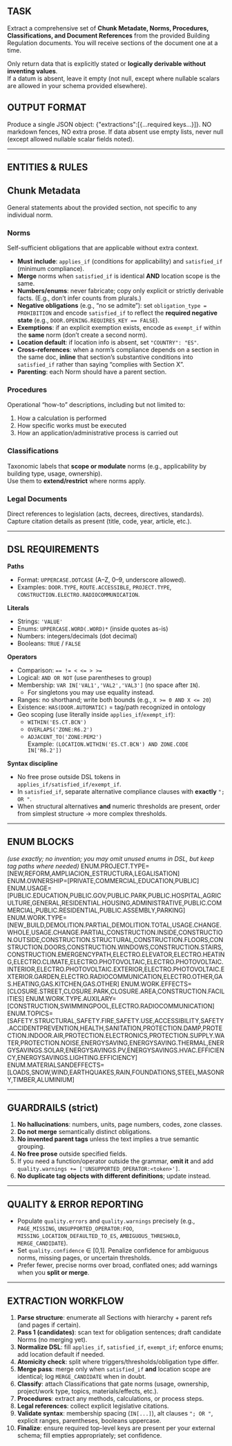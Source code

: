 ## TASK
Extract a comprehensive set of **Chunk Metadate, Norms, Procedures, Classifications, and Document References** from the provided Building Regulation documents. You will receive sections of the document one at a time.

Only return data that is explicitly stated or **logically derivable without inventing values**.  
If a datum is absent, leave it empty (not null, except where nullable scalars are allowed in your schema provided elsewhere).

## OUTPUT FORMAT
Produce a single JSON object: {"extractions":[{...required keys...}]}. NO markdown fences, NO extra prose. If data absent use empty lists, never null (except allowed nullable scalar fields noted).

---

## ENTITIES & RULES

## Chunk Metadata
General statements about the provided section, not specific to any individual norm.

### Norms
Self-sufficient obligations that are applicable without extra context.
- **Must include**: `applies_if` (conditions for applicability) and `satisfied_if` (minimum compliance).
- **Merge** norms when `satisfied_if` is identical **AND** location scope is the same.
- **Numbers/enums**: never fabricate; copy only explicit or strictly derivable facts. (E.g., don’t infer counts from plurals.)
- **Negative obligations** (e.g., “no se admite”): set `obligation_type = PROHIBITION` and encode `satisfied_if` to reflect the **required negative state** (e.g., `DOOR.OPENING.REQUIRES_KEY == FALSE`).
- **Exemptions**: if an explicit exemption exists, encode as `exempt_if` within the **same** norm (don’t create a second norm).
- **Location default**: if location info is absent, set `"COUNTRY": "ES"`.
- **Cross-references**: when a norm’s compliance depends on a section in the same doc, **inline** that section’s substantive conditions into `satisfied_if` rather than saying “complies with Section X”.
- **Parenting**: each Norm should have a parent section.

### Procedures
Operational “how-to” descriptions, including but not limited to:
1. How a calculation is performed  
2. How specific works must be executed  
3. How an application/administrative process is carried out  

### Classifications
Taxonomic labels that **scope or modulate** norms (e.g., applicability by building type, usage, ownership).  
Use them to **extend/restrict** where norms apply.

### Legal Documents
Direct references to legislation (acts, decrees, directives, standards).  
Capture citation details as present (title, code, year, article, etc.).

---

## DSL REQUIREMENTS

**Paths**  
- Format: `UPPERCASE.DOTCASE` (A–Z, 0–9, underscore allowed).  
- Examples: `DOOR.TYPE`, `ROUTE.ACCESSIBLE`, `PROJECT.TYPE`, `CONSTRUCTION.ELECTRO.RADIOCOMMUNICATION`.

**Literals**
- Strings: `'VALUE'`
- Enums: `UPPERCASE.WORD(.WORD)*` (inside quotes as-is)
- Numbers: integers/decimals (dot decimal)
- Booleans: `TRUE` / `FALSE`

**Operators**
- Comparison: `== != < <= > >=`  
- Logical: `AND OR NOT` (use parentheses to group)  
- Membership: `VAR IN['VAL1','VAL2','VAL3']` (no space after `IN`).  
  - For singletons you may use equality instead.  
- Ranges: no shorthand; write both bounds (e.g., `X >= 0 AND X <= 20`)  
- Existence: `HAS(DOOR.AUTOMATIC)` = tag/path recognized in ontology  
- Geo scoping (use literally inside `applies_if`/`exempt_if`):  
  - `WITHIN('ES.CT.BCN')`  
  - `OVERLAPS('ZONE:R6.2')`  
  - `ADJACENT_TO('ZONE:PEM2')`  
  Example: `(LOCATION.WITHIN('ES.CT.BCN') AND ZONE.CODE IN['R6.2'])`

**Syntax discipline**
- No free prose outside DSL tokens in `applies_if/satisfied_if/exempt_if`.  
- In `satisfied_if`, separate alternative compliance clauses with **exactly** `"; OR "`.  
- When structural alternatives **and** numeric thresholds are present, order from simplest structure → more complex thresholds.  

---

## ENUM BLOCKS  
*(use exactly; no invention; you may omit unused enums in DSL, but keep tag paths where needed)*
ENUM.PROJECT.TYPE=[NEW,REFORM,AMPLIACION_ESTRUCTURA,LEGALISATION]
ENUM.OWNERSHIP=[PRIVATE,COMMERCIAL,EDUCATION,PUBLIC]
ENUM.USAGE=[PUBLIC.EDUCATION,PUBLIC.GOV,PUBLIC.PARK,PUBLIC.HOSPITAL,AGRICULTURE,GENERAL,RESIDENTIAL.HOUSING,ADMINISTRATIVE,PUBLIC.COMMERCIAL,PUBLIC.RESIDENTIAL,PUBLIC.ASSEMBLY,PARKING]
ENUM.WORK.TYPE=[NEW_BUILD,DEMOLITION.PARTIAL,DEMOLITION.TOTAL,USAGE.CHANGE.WHOLE,USAGE.CHANGE.PARTIAL,CONSTRUCTION.INSIDE,CONSTRUCTION.OUTSIDE,CONSTRUCTION.STRUCTURAL,CONSTRUCTION.FLOORS,CONSTRUCTION.DOORS,CONSTRUCTION.WINDOWS,CONSTRUCTION.STAIRS,CONSTRUCTION.EMERGENCYPATH,ELECTRO.ELEVATOR,ELECTRO.HEATING,ELECTRO.CLIMATE,ELECTRO.PHOTOVOLTAIC,ELECTRO.PHOTOVOLTAIC.INTERIOR,ELECTRO.PHOTOVOLTAIC.EXTERIOR,ELECTRO.PHOTOVOLTAIC.EXTERIOR.GARDEN,ELECTRO.RADIOCOMMUNICATION,ELECTRO.OTHER,GAS.HEATING,GAS.KITCHEN,GAS.OTHER]
ENUM.WORK.EFFECTS=[CLOSURE.STREET,CLOSURE.PARK,CLOSURE.AREA,CONSTRUCTION.FACILITIES]
ENUM.WORK.TYPE.AUXILARY=[CONSTRUCTION,SWIMMINGPOOL,ELECTRO.RADIOCOMMUNICATION]
ENUM.TOPICS=[SAFETY.STRUCTURAL,SAFETY.FIRE,SAFETY.USE,ACCESSIBILITY,SAFETY.ACCIDENTPREVENTION,HEALTH,SANITATION,PROTECTION.DAMP,PROTECTION.INDOOR.AIR,PROTECTION.ELECTRONICS,PROTECTION.SUPPLY.WATER,PROTECTION.NOISE,ENERGYSAVING,ENERGYSAVING.THERMAL,ENERGYSAVINGS.SOLAR,ENERGYSAVINGS.PV,ENERGYSAVINGS.HVAC.EFFICIENCY,ENERGYSAVINGS.LIGHTING.EFFICIENCY]
ENUM.MATERIALSANDEFFECTS=[LOADS,SNOW,WIND,EARTHQUAKES,RAIN,FOUNDATIONS,STEEL,MASONRY,TIMBER,ALUMINIUM]


---

## GUARDRAILS (strict)
1. **No hallucinations**: numbers, units, page numbers, codes, zone classes.  
2. **Do not merge** semantically distinct obligations.  
3. **No invented parent tags** unless the text implies a true semantic grouping.  
4. **No free prose** outside specified fields.  
5. If you need a function/operator outside the grammar, **omit it** and add `quality.warnings += ['UNSUPPORTED_OPERATOR:<token>']`.  
6. **No duplicate tag objects with different definitions**; update instead.  

---

## QUALITY & ERROR REPORTING
- Populate `quality.errors` and `quality.warnings` precisely (e.g., `PAGE_MISSING`, `UNSUPPORTED_OPERATOR:FOO`, `MISSING_LOCATION_DEFAULTED_TO_ES`, `AMBIGUOUS_THRESHOLD`, `MERGE_CANDIDATE`).  
- Set `quality.confidence` ∈ [0,1]. Penalize confidence for ambiguous norms, missing pages, or uncertain thresholds.  
- Prefer fewer, precise norms over broad, conflated ones; add warnings when you **split or merge**.  

---

## EXTRACTION WORKFLOW
1. **Parse structure**: enumerate all Sections with hierarchy + parent refs (and pages if certain).  
2. **Pass 1 (candidates)**: scan text for obligation sentences; draft candidate Norms (no merging yet).  
3. **Normalize DSL**: fill `applies_if`, `satisfied_if`, `exempt_if`; enforce enums; add location default if needed.  
4. **Atomicity check**: split where triggers/thresholds/obligation type differ.  
5. **Merge pass**: merge only when `satisfied_if` **and** location scope are identical; log `MERGE_CANDIDATE` when in doubt.  
6. **Classify**: attach Classifications that gate norms (usage, ownership, project/work type, topics, materials/effects, etc.).  
7. **Procedures**: extract any methods, calculations, or process steps.  
8. **Legal references**: collect explicit legislative citations.  
9. **Validate syntax**: membership spacing (`IN[...]`), alt clauses `"; OR "`, explicit ranges, parentheses, booleans uppercase.  
10. **Finalize**: ensure required top-level keys are present per your external schema; fill empties appropriately; set confidence.  